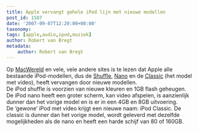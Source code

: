 ```yaml
---
title: Apple vervangt gehele iPod lijn met nieuwe modellen
post_id: 1587
date: '2007-09-07T12:20:00+00:00'
taxonomy:
tags: [apple,audio,ipod,muziek]
author: Robert van Bregt
metadata:
    author: Robert van Bregt
---
```

Op [MacWereld](http://macwereld.nl/nieuws/2007/09/apple_vervangt_gehele_ipod_lijn_met_nieuwe_modellen) en vele, vele andere sites is te lezen dat Apple alle bestaande iPod-modellen, dus de [Shuffle](http://www.apple.com/nl/ipodshuffle), [Nano](http://www.apple.com/nl/ipodnano) en de [Classic](http://www.apple.com/nl/ipodclassic) (het model met video), heeft vervangen door nieuwe modellen.  
 De iPod shuffle is voorzien van nieuwe kleuren en 1GB flash geheugen.  
 De iPod nano heeft een groter scherm, kan video afspelen, is aanzienlijk dunner dan het vorige model en is er in een 4GB en 8GB uitvoering.  
 De ‘gewone’ iPod met video krijgt een nieuwe naam: iPod Classic. De classic is dunner dan het vorige model, wordt geleverd met dezelfde mogelijkheden als de nano en heeft een harde schijf van 80 of 160GB.